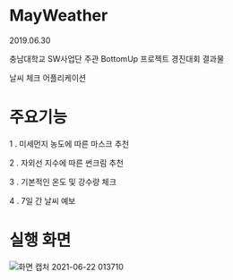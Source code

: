# MayWeather
2019.06.30

충남대학교 SW사업단 주관 BottomUp 프로젝트 경진대회 결과물

날씨 체크 어플리케이션

# 주요기능

1 . 미세먼지 농도에 따른 마스크 추천

2 . 자외선 지수에 따른 썬크림 추천

3 . 기본적인 온도 및 강수량 체크

4 . 7일 간 날씨 예보

# 실행 화면

![화면 캡처 2021-06-22 013710](https://user-images.githubusercontent.com/51700274/122797376-600c2e00-d2fa-11eb-88d1-f1fa98bf4fc6.jpg)
